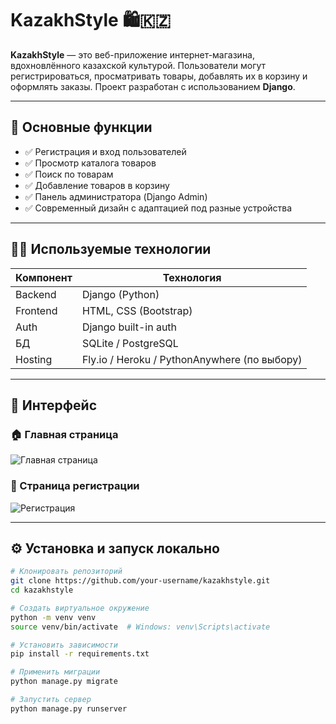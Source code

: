 # KazakhStyle 🛍️🇰🇿

**KazakhStyle** — это веб-приложение интернет-магазина, вдохновлённого казахской культурой. Пользователи могут регистрироваться, просматривать товары, добавлять их в корзину и оформлять заказы. Проект разработан с использованием **Django**.

---

## 🌟 Основные функции

- ✅ Регистрация и вход пользователей
- ✅ Просмотр каталога товаров
- ✅ Поиск по товарам
- ✅ Добавление товаров в корзину
- ✅ Панель администратора (Django Admin)
- ✅ Современный дизайн с адаптацией под разные устройства

---

## 🧑‍💻 Используемые технологии

| Компонент | Технология     |
|----------|----------------|
| Backend  | Django (Python) |
| Frontend | HTML, CSS (Bootstrap) |
| Auth     | Django built-in auth |
| БД       | SQLite / PostgreSQL |
| Hosting  | Fly.io / Heroku / PythonAnywhere (по выбору) |

---

## 📸 Интерфейс

### 🏠 Главная страница
![Главная страница](screenshots/home.png)

### 📝 Страница регистрации
![Регистрация](screenshots/register.png)

---

## ⚙️ Установка и запуск локально

```bash
# Клонировать репозиторий
git clone https://github.com/your-username/kazakhstyle.git
cd kazakhstyle

# Создать виртуальное окружение
python -m venv venv
source venv/bin/activate  # Windows: venv\Scripts\activate

# Установить зависимости
pip install -r requirements.txt

# Применить миграции
python manage.py migrate

# Запустить сервер
python manage.py runserver

